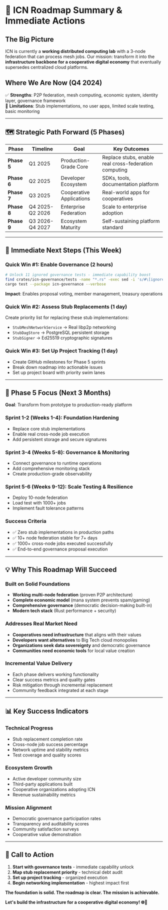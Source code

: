 # 🎯 ICN Roadmap Summary & Immediate Actions

## **The Big Picture**
ICN is currently a **working distributed computing lab** with a 3-node federation that can process mesh jobs. Our mission: transform it into the **infrastructure backbone for a cooperative digital economy** that eventually supersedes centralized cloud platforms.

## **Where We Are Now (Q4 2024)**
✅ **Strengths**: P2P federation, mesh computing, economic system, identity layer, governance framework  
🚧 **Limitations**: Stub implementations, no user apps, limited scale testing, basic monitoring

---

## **🗺️ Strategic Path Forward (5 Phases)**

| Phase | Timeline | Goal | Key Outcomes |
|-------|----------|------|--------------|
| **Phase 5** | Q1 2025 | Production-Grade Core | Replace stubs, enable real cross-federation computing |
| **Phase 6** | Q2 2025 | Developer Ecosystem | SDKs, tools, documentation platform |
| **Phase 7** | Q3 2025 | Cooperative Applications | Real-world apps for cooperatives |
| **Phase 8** | Q4 2025-Q2 2026 | Enterprise Federation | Scale to enterprise adoption |
| **Phase 9** | Q3 2026-Q4 2027 | Ecosystem Maturity | Self-sustaining platform standard |

---

## **🚀 Immediate Next Steps (This Week)**

### **Quick Win #1: Enable Governance (2 hours)**
```bash
# Unlock 11 ignored governance tests - immediate capability boost
find crates/icn-governance/tests -name "*.rs" -exec sed -i 's/#\[ignore\]//g' {} \;
cargo test --package icn-governance --verbose
```
**Impact**: Enables proposal voting, member management, treasury operations

### **Quick Win #2: Assess Stub Replacements (1 day)**
Create priority list for replacing these stub implementations:
- `StubMeshNetworkService` → Real libp2p networking
- `StubDagStore` → PostgreSQL persistent storage  
- `StubSigner` → Ed25519 cryptographic signatures

### **Quick Win #3: Set Up Project Tracking (1 day)**
- Create GitHub milestones for Phase 5 sprints
- Break down roadmap into actionable issues
- Set up project board with priority swim lanes

---

## **🎯 Phase 5 Focus (Next 3 Months)**
**Goal**: Transform from prototype to production-ready platform

### **Sprint 1-2 (Weeks 1-4): Foundation Hardening**
- Replace core stub implementations
- Enable real cross-node job execution
- Add persistent storage and secure signatures

### **Sprint 3-4 (Weeks 5-8): Governance & Monitoring**
- Connect governance to runtime operations
- Add comprehensive monitoring stack
- Create production-grade observability

### **Sprint 5-6 (Weeks 9-12): Scale Testing & Resilience**
- Deploy 10-node federation
- Load test with 1000+ jobs
- Implement fault tolerance patterns

### **Success Criteria**
- ✅ Zero stub implementations in production paths
- ✅ 10+ node federation stable for 7+ days
- ✅ 1000+ cross-node jobs executed successfully
- ✅ End-to-end governance proposal execution

---

## **💡 Why This Roadmap Will Succeed**

### **Built on Solid Foundations**
- **Working multi-node federation** (proven P2P architecture)
- **Complete economic model** (mana system prevents spam/gaming)
- **Comprehensive governance** (democratic decision-making built-in)
- **Modern tech stack** (Rust performance + security)

### **Addresses Real Market Need**
- **Cooperatives need infrastructure** that aligns with their values
- **Developers want alternatives** to Big Tech cloud monopolies
- **Organizations seek data sovereignty** and democratic governance
- **Communities need economic tools** for local value creation

### **Incremental Value Delivery**
- Each phase delivers working functionality
- Clear success metrics and quality gates
- Risk mitigation through incremental replacement
- Community feedback integrated at each stage

---

## **📊 Key Success Indicators**

### **Technical Progress**
- Stub replacement completion rate
- Cross-node job success percentage
- Network uptime and stability metrics
- Test coverage and quality scores

### **Ecosystem Growth**
- Active developer community size
- Third-party applications built
- Cooperative organizations adopting ICN
- Revenue sustainability metrics

### **Mission Alignment**
- Democratic governance participation rates
- Transparency and auditability scores
- Community satisfaction surveys
- Cooperative value demonstration

---

## **🤝 Call to Action**

1. **Start with governance tests** - immediate capability unlock
2. **Map stub replacement priority** - technical debt audit
3. **Set up project tracking** - organized execution
4. **Begin networking implementation** - highest impact first

**The foundation is solid. The roadmap is clear. The mission is achievable.**

**Let's build the infrastructure for a cooperative digital economy! 🌐🤝** 
